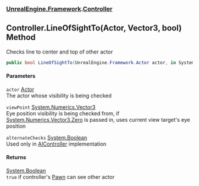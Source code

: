 ### [UnrealEngine.Framework](UnrealEngine_Framework.md 'UnrealEngine.Framework').[Controller](Controller.md 'UnrealEngine.Framework.Controller')
## Controller.LineOfSightTo(Actor, Vector3, bool) Method
Checks line to center and top of other actor  
```csharp
public bool LineOfSightTo(UnrealEngine.Framework.Actor actor, in System.Numerics.Vector3 viewPoint, bool alternateChecks=false);
```
#### Parameters
<a name='UnrealEngine_Framework_Controller_LineOfSightTo(UnrealEngine_Framework_Actor_System_Numerics_Vector3_bool)_actor'></a>
`actor` [Actor](Actor.md 'UnrealEngine.Framework.Actor')  
The actor whose visibility is being checked
  
<a name='UnrealEngine_Framework_Controller_LineOfSightTo(UnrealEngine_Framework_Actor_System_Numerics_Vector3_bool)_viewPoint'></a>
`viewPoint` [System.Numerics.Vector3](https://docs.microsoft.com/en-us/dotnet/api/System.Numerics.Vector3 'System.Numerics.Vector3')  
Eye position visibility is being checked from, if [System.Numerics.Vector3.Zero](https://docs.microsoft.com/en-us/dotnet/api/System.Numerics.Vector3.Zero 'System.Numerics.Vector3.Zero') is passed in, uses current view target's eye position
  
<a name='UnrealEngine_Framework_Controller_LineOfSightTo(UnrealEngine_Framework_Actor_System_Numerics_Vector3_bool)_alternateChecks'></a>
`alternateChecks` [System.Boolean](https://docs.microsoft.com/en-us/dotnet/api/System.Boolean 'System.Boolean')  
Used only in [AIController](AIController.md 'UnrealEngine.Framework.AIController') implementation
  
#### Returns
[System.Boolean](https://docs.microsoft.com/en-us/dotnet/api/System.Boolean 'System.Boolean')  
`true` if controller's [Pawn](Pawn.md 'UnrealEngine.Framework.Pawn') can see other actor
